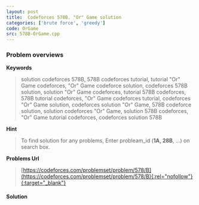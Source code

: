 ```yaml
---
layout: post
title:  Codeforces 578B. "Or" Game solution
categories: ['brute force', 'greedy']
code: OrGame
src: 578B-OrGame.cpp
---
```

### **Problem overviews**

**Keywords**
> solution codeforces 578B, 578B codeforces tutorial, tutorial "Or" Game codeforces, "Or" Game codeforce solution, codeforces 578B solution, solution "Or" Game codeforces, tutorial 578B codeforces, 578B tutorial codeforces, "Or" Game codeforces tutorial, codeforces "Or" Game solution, codeforces solution "Or" Game, 578B codeforce solution, solution codeforces "Or" Game, solution 578B codeforces, "Or" Game tutorial codeforces, codeforces solution 578B

**Hint**
> To find solution for any problems, Enter probleam_id (**1A, 28B**, ...) on search box. 

**Problems Url**
> [https://codeforces.com/problemset/problem/578/B](https://codeforces.com/problemset/problem/578/B){:rel="nofollow"}{:target="_blank"}

#### **Solution**



